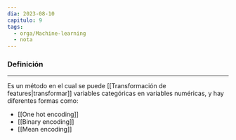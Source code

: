 ```yaml
---
dia: 2023-08-10
capitulo: 9
tags:
  - orga/Machine-learning
  - nota
---
```

### Definición
---
Es un método en el cual se puede [[Transformación de features|transformar]] variables categóricas en variables numéricas, y hay diferentes formas como:
* [[One hot encoding]]
* [[Binary encoding]]
* [[Mean encoding]]